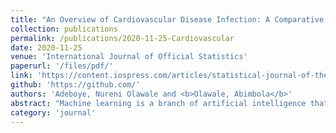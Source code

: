 ```yaml
---
title: "An Overview of Cardiovascular Disease Infection: A Comparative Analysis of Boosting Algorithms and Some Single Based Classifiers"
collection: publications
permalink: /publications/2020-11-25-Cardiovascular
date: 2020-11-25
venue: 'International Journal of Official Statistics'
paperurl: '/files/pdf/'
link: 'https://content.iospress.com/articles/statistical-journal-of-the-iaos/sji190609'
github: 'https://github.com/'
authors: 'Adeboye, Nureni Olawale and <b>Olawale, Abimbola</b>'
abstract: "Machine learning is a branch of artificial intelligence that helps machines learn from observational data without being explicitly programmed and its methods have been found to be very useful in the modern age for medical diagnosis and for early detection of diseases. According to the World Health Organization, 12 million deaths occur annually due to heart-related diseases. Thus, its early detection and treatment are of interest. This research introduces a better way of improving the timely prediction of cardiovascular diseases in suspected patients by comparing the efficiency of two boosting algorithms with four (4) other single based classifiers on cardiovascular official data. The best model was selected based on performances of 5 different evaluation metrics. From the results, Adaptive boosting is seen to outperform all other algorithms with a classification accuracy of 74.2%, closely followed by gradient boosting. However, gradient boosting was chosen as an acceptable technique because it trains faster than Adaboost with a better precision of 74.9% compared to 74.7% exhibited by Adaboost. Thus boosting algorithms are better predictors compared to single based classifiers with factors of age, systolic blood pressure, weight, cholesterol, height, and diastolic blood pressure as the major contributors to the model building"
category: 'journal'
---
```

